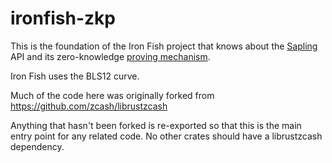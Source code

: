 # ironfish-zkp

This is the foundation of the Iron Fish project that knows about the
[Sapling](https://github.com/zcash/librustzcash/tree/master/zcash_primitives/src/sapling)
API and its zero-knowledge [proving mechanism](https://github.com/zcash/librustzcash/tree/master/zcash_proofs/src/sapling).

Iron Fish uses the BLS12 curve.

Much of the code here was originally forked from https://github.com/zcash/librustzcash

Anything that hasn't been forked is re-exported so that this is the main entry point for any related code. No other crates should have a librustzcash dependency.
